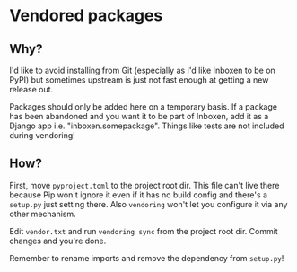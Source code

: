 # Vendored packages

## Why?

I'd like to avoid installing from Git (especially as I'd like Inboxen to be on
PyPI) but sometimes upstream is just not fast enough at getting a new release
out.

Packages should only be added here on a temporary basis. If a package has been
abandoned and you want it to be part of Inboxen, add it as a Django app i.e.
"inboxen.somepackage". Things like tests are not included during vendoring!

## How?

First, move `pyproject.toml` to the project root dir. This file can't live
there because Pip won't ignore it even if it has no build config and there's a
`setup.py` just setting there. Also `vendoring` won't let you configure it via
any other mechanism.

Edit `vendor.txt` and run `vendoring sync` from the project root dir. Commit
changes and you're done.

Remember to rename imports and remove the dependency from `setup.py`!
